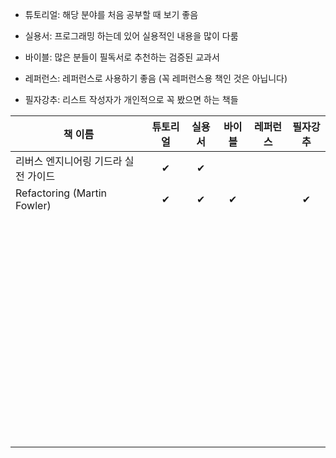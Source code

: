 - 튜토리얼: 해당 분야를 처음 공부할 때 보기 좋음

- 실용서: 프로그래밍 하는데 있어 실용적인 내용을 많이 다룸

- 바이블: 많은 분들이 필독서로 추천하는 검증된 교과서

- 레퍼런스: 레퍼런스로 사용하기 좋음 (꼭 레퍼런스용 책인 것은 아닙니다)

- 필자강추: 리스트 작성자가 개인적으로 꼭 봤으면 하는 책들


| 책 이름                              | 튜토리얼 | 실용서 | 바이블 | 레퍼런스 | 필자강추 |
| ------------------------------------ | :------: | :----: | :----: | :------: | :------: |
| 리버스 엔지니어링 기드라 실전 가이드 |    ✔     |   ✔    |        |          |          |
| Refactoring (Martin Fowler)          |    ✔     |   ✔    |   ✔    |          |    ✔     |
|                                      |          |        |        |          |          |
|                                      |          |        |        |          |          |
|                                      |          |        |        |          |          |
|                                      |          |        |        |          |          |
|                                      |          |        |        |          |          |
|                                      |          |        |        |          |          |
|                                      |          |        |        |          |          |
|                                      |          |        |        |          |          |
|                                      |          |        |        |          |          |
|                                      |          |        |        |          |          |
|                                      |          |        |        |          |          |
|                                      |          |        |        |          |          |
|                                      |          |        |        |          |          |
|                                      |          |        |        |          |          |
|                                      |          |        |        |          |          |
|                                      |          |        |        |          |          |
|                                      |          |        |        |          |          |
|                                      |          |        |        |          |          |
|                                      |          |        |        |          |          |
|                                      |          |        |        |          |          |
|                                      |          |        |        |          |          |
|                                      |          |        |        |          |          |
|                                      |          |        |        |          |          |
|                                      |          |        |        |          |          |
|                                      |          |        |        |          |          |
|                                      |          |        |        |          |          |
|                                      |          |        |        |          |          |
|                                      |          |        |        |          |          |
|                                      |          |        |        |          |          |
|                                      |          |        |        |          |          |
|                                      |          |        |        |          |          |
|                                      |          |        |        |          |          |
|                                      |          |        |        |          |          |
|                                      |          |        |        |          |          |
|                                      |          |        |        |          |          |
|                                      |          |        |        |          |          |
|                                      |          |        |        |          |          |
|                                      |          |        |        |          |          |
|                                      |          |        |        |          |          |
|                                      |          |        |        |          |          |
|                                      |          |        |        |          |          |
|                                      |          |        |        |          |          |
|                                      |          |        |        |          |          |
|                                      |          |        |        |          |          |
|                                      |          |        |        |          |          |
|                                      |          |        |        |          |          |
|                                      |          |        |        |          |          |
|                                      |          |        |        |          |          |
|                                      |          |        |        |          |          |
|                                      |          |        |        |          |          |
|                                      |          |        |        |          |          |
|                                      |          |        |        |          |          |
|                                      |          |        |        |          |          |
|                                      |          |        |        |          |          |
|                                      |          |        |        |          |          |
|                                      |          |        |        |          |          |
|                                      |          |        |        |          |          |
|                                      |          |        |        |          |          |
|                                      |          |        |        |          |          |
|                                      |          |        |        |          |          |
|                                      |          |        |        |          |          |
|                                      |          |        |        |          |          |

